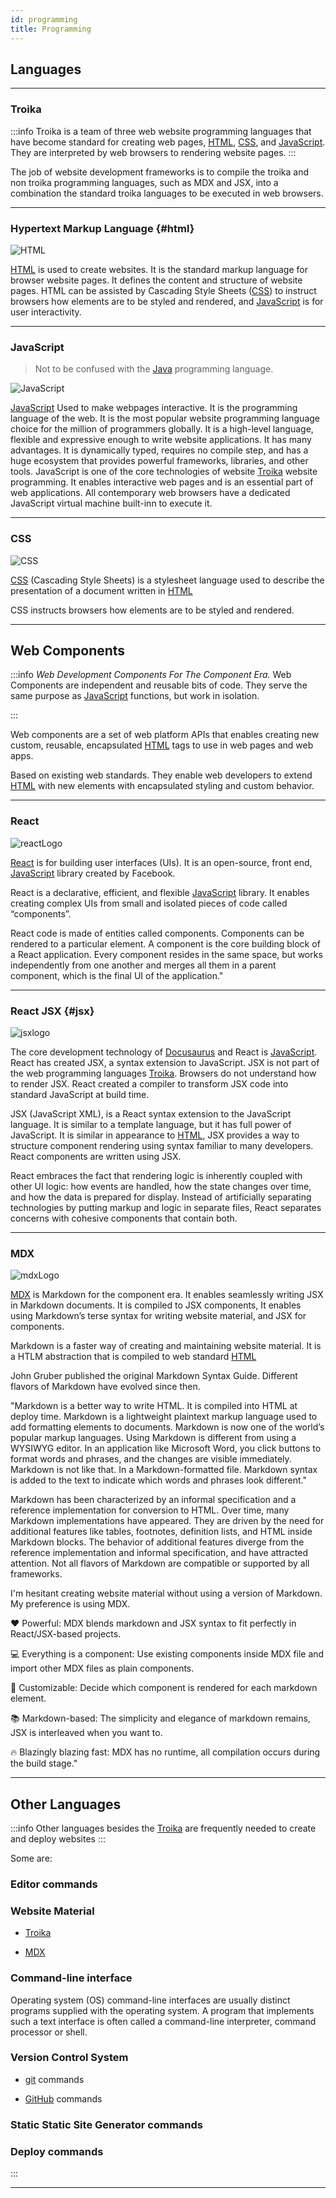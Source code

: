 ```yaml
---
id: programming
title: Programming
---
```


## Languages

---

### Troika 

:::info
Troika is a team of three web website programming languages that have become standard for creating web pages, [HTML](https://developer.mozilla.org/en-US/docs/Web/HTML), [CSS](https://developer.mozilla.org/en-US/docs/Web/CSS), and [JavaScript](https://developer.mozilla.org/en-US/docs/Web/JavaScript).  They are interpreted  by web browsers to rendering website pages.
:::

The job of website development frameworks is to compile the troika and non troika programming languages, such as MDX and JSX, into a combination the standard troika languages to be executed in web browsers.

---

### Hypertext Markup Language {#html}

![HTML](/img/HTML5logo.png)

[HTML](https://developer.mozilla.org/en-US/docs/Web/HTML) is used to create websites. It is the standard markup language for browser website pages. It defines the content and structure of website pages. HTML can be assisted by Cascading Style Sheets ([CSS](https://developer.mozilla.org/en-US/docs/Web/CSS)) to instruct browsers how elements are to be styled and rendered, and [JavaScript](https://developer.mozilla.org/en-US/docs/Web/JavaScript) is for user interactivity.

---

### JavaScript 

> Not to be confused with the [Java](https://www.java.com/en/download/help/whatis_java.html) programming language.

![JavaScript](/img/JavaScript.png)

[JavaScript](https://developer.mozilla.org/en-US/docs/Web/JavaScript) Used to make webpages interactive. It is the programming language of the web. It is the most popular website programming language choice for the million of programmers globally. It is a high-level language, flexible and expressive enough to write website applications. It has many advantages. It is dynamically typed, requires no compile step, and has a huge ecosystem that provides powerful frameworks, libraries, and other tools. JavaScript is one of the core technologies of website [Troika](#troika) website programming. It enables interactive web pages and is an essential part of web applications. All contemporary web browsers have a dedicated JavaScript virtual machine built-inn to execute it.

---

### CSS 

![CSS](/img/CSS3logo.png)

[CSS](https://developer.mozilla.org/en-US/docs/Web/CSS) (Cascading Style Sheets) is a stylesheet language used to describe the presentation of a document written in [HTML](https://developer.mozilla.org/en-US/docs/Web/HTML)

CSS instructs browsers how elements are to be styled and rendered.

---

## Web Components

:::info
*Web Development Components For The Component Era.* Web Components are independent and reusable bits of code. They serve the same purpose as [JavaScript](https://developer.mozilla.org/en-US/docs/Web/JavaScript) functions, but work in isolation.

:::

Web components are
a set of web platform APIs that enables creating new custom, reusable, encapsulated [HTML](https://developer.mozilla.org/en-US/docs/Web/HTML) tags to use in web pages and web apps.

Based on existing web standards. They enable web developers to extend [HTML](https://developer.mozilla.org/en-US/docs/Web/HTML) with new elements with encapsulated styling and custom behavior.

---

### React 

![reactLogo](/img/reactLogo.png)

[React](https://reactjs.org/) is for building user interfaces (UIs). It is an open-source, front end, [JavaScript](https://developer.mozilla.org/en-US/docs/Web/JavaScript) library created by Facebook.

React is a declarative, efficient, and flexible [JavaScript](https://developer.mozilla.org/en-US/docs/Web/JavaScript) library. It enables creating complex UIs from small and isolated pieces of code called “components”.

React code is made of entities called components. Components can be rendered to a particular element. A component is the core building block of a React application. Every component resides in the same space, but works independently from one another and merges all them in a parent component, which is the final UI of the application."

---

### React JSX {#jsx}

![jsxlogo](/img/jsxlogo.png)

The core development technology of [Docusaurus](https://docusaurus.io) and React is [JavaScript](https://developer.mozilla.org/en-US/docs/Web/JavaScript). React has created JSX, a syntax extension to JavaScript. JSX is not part of the web programming languages [Troika](programming#troika). Browsers do not understand how to render JSX. React created a compiler to transform JSX code into standard JavaScript at build time.

JSX (JavaScript XML), is a React syntax extension to the JavaScript language. It is similar to a template language, but it has full power of JavaScript. It is similar in appearance to [HTML](https://developer.mozilla.org/en-US/docs/Web/HTML), JSX provides a way to structure component rendering using syntax familiar to many developers. React components are written using JSX.

React embraces the fact that rendering logic is inherently coupled with other UI logic: how events are handled, how the state changes over time, and how the data is prepared for display.
Instead of artificially separating technologies by putting markup and logic in separate files, React separates concerns with cohesive components that contain both.

---

### MDX 

![mdxLogo](/img/mdxLogo.png)

[MDX](https://mdxjs.com/) is Markdown for the component era. It enables seamlessly writing JSX in Markdown documents. It is compiled to JSX components, It enables using Markdown’s terse syntax for writing website material, and JSX for components.

Markdown is a faster way of creating and maintaining website material. It is a HTLM abstraction that is compiled to web standard [HTML](https://developer.mozilla.org/en-US/docs/Web/HTML)

John Gruber published the original Markdown Syntax Guide. Different flavors of Markdown have evolved since then.

"Markdown is a better way to write HTML. It is compiled into HTML at deploy time. Markdown is a lightweight plaintext markup language used to add formatting elements to documents. Markdown is now one of the world’s popular markup languages. Using Markdown is different from using a WYSIWYG editor. In an application like Microsoft Word, you click buttons to format words and phrases, and the changes are visible immediately. Markdown is not like that. In a Markdown-formatted file. Markdown syntax is added to the text to indicate which words and phrases look different."

Markdown has been characterized by an informal specification and a reference implementation for conversion to HTML. Over time, many Markdown implementations have appeared. They are driven by the need for additional features like tables, footnotes, definition lists, and HTML inside Markdown blocks. The behavior of additional features diverge from the reference implementation and informal specification, and have attracted attention. Not all flavors of Markdown are compatible or supported by all frameworks.

I'm hesitant creating website material without using a version of Markdown. My preference is using MDX.

❤️ Powerful: MDX blends markdown and JSX syntax to fit perfectly in React/JSX-based projects.
>
💻 Everything is a component: Use existing components inside MDX file and import other MDX files as plain components.
>
🔧 Customizable: Decide which component is rendered for each markdown element.
>
📚 Markdown-based: The simplicity and elegance of markdown remains, JSX is interleaved when you want to.
>
🔥 Blazingly blazing fast: MDX has no runtime, all compilation occurs during the build stage."

---


## Other Languages

:::info
Other languages besides the [Troika](#troika) are frequently needed to create and deploy websites
:::

Some are:

### Editor commands

### Website Material

- [Troika](programming#troika)

- [MDX](programming#mdx)

### Command-line interface

Operating system (OS) command-line interfaces are usually distinct programs supplied with the operating system. A program that implements such a text interface is often called a command-line interpreter, command processor or shell. 

### Version Control System

- [git](developmenttools#git) commands

- [GitHub](developmenttools#github) commands

### Static Static Site Generator commands

### Deploy commands



:::

---
